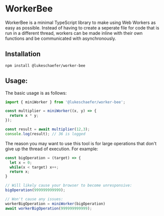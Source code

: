 # WorkerBee

WorkerBee is a minimal TypeScript library to make using Web Workers as easy as possible. 
Instead of having to create a seperate file for code that is run in a different thread, 
workers can be made inline with their own functions and be communicated with asynchronously.

## Installation

```npm install @lukeschaefer/worker-bee```
    
## Usage:

The basic usage is as follows:

```typescript
import { miniWorker } from '@lukeschaefer/worker-bee';

const multiplier = miniWorker((x, y) => {
  return x * y;
});

const result = await multiplier(12,3);
console.log(result); // 36 is logged
```

The reason you may want to use this tool is for large operations that don't give up the thread of execution. 
For example:

```typescript
const bigOperation = (target) => {
  let x = 0;
  while(x < target) x++;
  return x;
}

// Will likely cause your browser to become unresponsive:
bigOperation(999999999999);

// Won't cause any issues:
workerBigOperation = miniWorker(bigOperation)
await workerBigOperation(999999999999);
```
